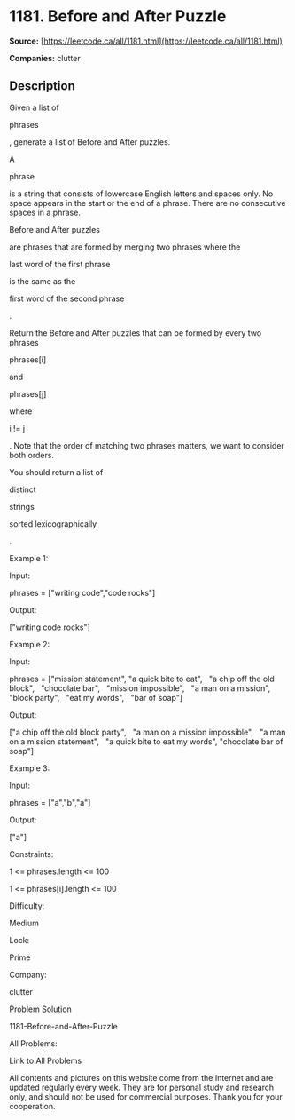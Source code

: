 # 1181. Before and After Puzzle

**Source:** [https://leetcode.ca/all/1181.html](https://leetcode.ca/all/1181.html)

**Companies:** clutter

## Description

Given a list of

phrases

, generate a list of Before and After puzzles.

A

phrase

is a string that consists of lowercase English letters and spaces only. No
        space appears in the start or the end of a phrase. There are no consecutive spaces in
        a phrase.

Before and After puzzles

are phrases that are formed by merging two
        phrases where the

last word of the first phrase

is the same as
        the

first word of the second phrase

.

Return the Before and After puzzles that can be formed by every two
        phrases

phrases[i]

and

phrases[j]

where

i
            != j

. Note that the order of matching two phrases matters, we want to consider
        both orders.

You should return a list of

distinct

strings

sorted lexicographically

.

Example 1:

Input:

phrases = ["writing code","code rocks"]

Output:

["writing code rocks"]

Example 2:

Input:

phrases = ["mission statement",
                  "a quick bite to eat",
                  "a chip off the old block",
                  "chocolate bar",
                  "mission impossible",
                  "a man on a mission",
                  "block party",
                  "eat my words",
                  "bar of soap"]

Output:

["a chip off the old block party",
         "a man on a mission impossible",
         "a man on a mission statement",
         "a quick bite to eat my words",
         "chocolate bar of soap"]

Example 3:

Input:

phrases = ["a","b","a"]

Output:

["a"]

Constraints:

1 <= phrases.length <= 100

1 <= phrases[i].length <= 100

Difficulty:

Medium

Lock:

Prime

Company:

clutter

Problem Solution

1181-Before-and-After-Puzzle

All Problems:

Link to All Problems

All contents and pictures on this website come from the Internet and are updated regularly every week. They are for personal study and research only, and should not be used for commercial purposes. Thank you for your cooperation.

